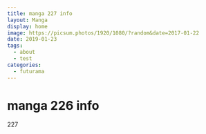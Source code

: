 ```yaml
---
title: manga 227 info
layout: Manga
display: home
image: https://picsum.photos/1920/1080/?random&date=2017-01-22
date: 2019-01-23
tags: 
  - about
  - test
categories:
  - futurama
--- 
```


# manga 226 info

227